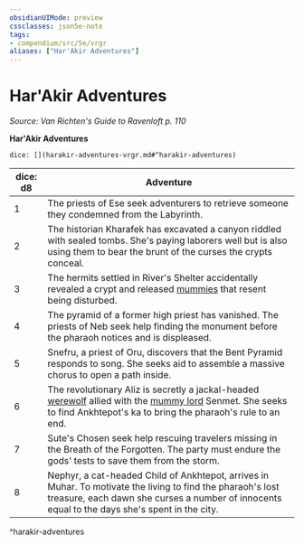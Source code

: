 ```yaml
---
obsidianUIMode: preview
cssclasses: json5e-note
tags:
- compendium/src/5e/vrgr
aliases: ["Har'Akir Adventures"]
---
```

# Har'Akir Adventures
*Source: Van Richten's Guide to Ravenloft p. 110* 

**Har'Akir Adventures**

`dice: [](harakir-adventures-vrgr.md#^harakir-adventures)`

| dice: d8 | Adventure |
|----------|-----------|
| 1 | The priests of Ese seek adventurers to retrieve someone they condemned from the Labyrinth. |
| 2 | The historian Kharafek has excavated a canyon riddled with sealed tombs. She's paying laborers well but is also using them to bear the brunt of the curses the crypts conceal. |
| 3 | The hermits settled in River's Shelter accidentally revealed a crypt and released [mummies](/Systems/5e/bestiary/undead/mummy.md) that resent being disturbed. |
| 4 | The pyramid of a former high priest has vanished. The priests of Neb seek help finding the monument before the pharaoh notices and is displeased. |
| 5 | Snefru, a priest of Oru, discovers that the Bent Pyramid responds to song. She seeks aid to assemble a massive chorus to open a path inside. |
| 6 | The revolutionary Aliz is secretly a jackal-headed [werewolf](/Systems/5e/bestiary/humanoid/werewolf.md) allied with the [mummy lord](/Systems/5e/bestiary/undead/mummy-lord.md) Senmet. She seeks to find Ankhtepot's ka to bring the pharaoh's rule to an end. |
| 7 | Sute's Chosen seek help rescuing travelers missing in the Breath of the Forgotten. The party must endure the gods' tests to save them from the storm. |
| 8 | Nephyr, a cat-headed Child of Ankhtepot, arrives in Muhar. To motivate the living to find the pharaoh's lost treasure, each dawn she curses a number of innocents equal to the days she's spent in the city. |
^harakir-adventures